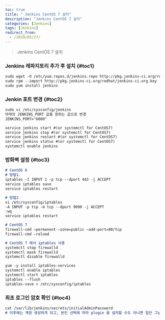 ```yaml
---
toc: true
title: " Jenkins CentOS 7 설치"
description: "Jenkins CentOS 7 설치"
categories: [Jenkins]
tags: [Jenkins]
redirect_from:
  - /2019/05/27/
---
```


> Jenkins CentOS 7 설치

### Jenkins 레파지토리 추가 후 설치 {#toc1}

```md
sudo wget -O /etc/yum.repos.d/jenkins.repo http://pkg.jenkins-ci.org/redhat/jenkins.repo
sudo rpm --import http://pkg.jenkins-ci.org/redhat/jenkins-ci.org.key
sudo yum install jenkins
```

### Jenkin 포트 변경 {#toc2}

```md
sudo vi /etc/sysconfig/jenkins
아래의 JENKINS_PORT 값을 원하는 값으로 변경
JENKINS_PORT="6000"

service jenkins start #(or systemctl for CentOS7)
service jenkins stop #(or systemctl for CentOS7)
service jenkins restart #(or systemctl for CentOS7)
service jenkins status #(or systemctl for CentOS7)
systemctl enable jenkins 
```

### 방화벽 설정 {#toc3}

```md
# CentOS 6
# 방법1.
iptables -I INPUT 1 -p tcp --dport 443 -j ACCEPT 
service iptables save
service iptables restart

# 방법2
vi /etc/sysconfig/iptables
-A INPUT -p tcp -m tcp --dport 9090 -j ACCEPT
:wq
service iptables restart

# CentOS 7
firewall-cmd –permanent –zone=public –add-port=80/tcp
firewall-cmd –reload

# CentOS 7 에서 iptables 사용
systemctl stop firewalld
systemctl mask firewalld
systemctl disable firewalld

yum -y install iptables-services
systemctl enable iptables
systemctl start iptables
iptables --flush
iptables-save > /etc/sysconfig/iptables
```

### 최초 로그인 암호 확인 {#toc4}

```md
cat /var/lib/jenkins/secrets/initialAdminPassword
# 이후에는 계정 생성하게 되고, 본인 선택에 따라 plugin 을 설치할 수도 아니면 일단 그냥 시작할 수도 있음.
```

[^1]: This is a footnote.

[kramdown]: https://kramdown.gettalong.org/
[My Blog]: https://marindie.github.io
